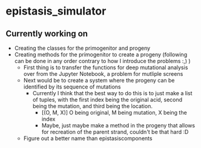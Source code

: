 # epistasis_simulator

Currently working on
-----------------------------
- Creating the classes for the primogenitor and progeny
- Creating methods for the primogenitor to create a progeny (following can be done in any order contrary to how I introduce the problems :,) )
  - First thing is to transfer the functions for deep mutational analysis over from the Jupyter Notebook, a problem for mutliple screens
  - Next would be to create a system where the progeny can be identified by its sequence of mutations
    - Currently I think that the best way to do this is to just make a list of tuples, with the first index being the original acid, second being the mutation, and third
    being the location.
      - [(O, M, X)] O being original, M being mutation, X being the index
      - Maybe, just maybe make a method in the progeny that allows for recreation of the parent strand, couldn't be that hard :D
  - Figure out a better name than epistasiscomponents
